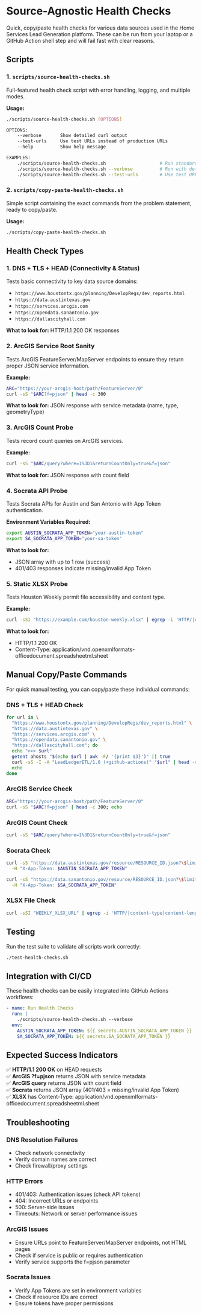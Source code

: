 # Source-Agnostic Health Checks

Quick, copy/paste health checks for various data sources used in the Home Services Lead Generation platform. These can be run from your laptop or a GitHub Action shell step and will fail fast with clear reasons.

## Scripts

### 1. `scripts/source-health-checks.sh`
Full-featured health check script with error handling, logging, and multiple modes.

**Usage:**
```bash
./scripts/source-health-checks.sh [OPTIONS]

OPTIONS:
    --verbose       Show detailed curl output
    --test-urls     Use test URLs instead of production URLs  
    --help          Show help message

EXAMPLES:
    ./scripts/source-health-checks.sh                    # Run standard health checks
    ./scripts/source-health-checks.sh --verbose          # Run with detailed output
    ./scripts/source-health-checks.sh --test-urls        # Use test URLs for safe testing
```

### 2. `scripts/copy-paste-health-checks.sh`
Simple script containing the exact commands from the problem statement, ready to copy/paste.

**Usage:**
```bash
./scripts/copy-paste-health-checks.sh
```

## Health Check Types

### 1. DNS + TLS + HEAD (Connectivity & Status)
Tests basic connectivity to key data source domains:
- `https://www.houstontx.gov/planning/DevelopRegs/dev_reports.html`
- `https://data.austintexas.gov`
- `https://services.arcgis.com`
- `https://opendata.sanantonio.gov`
- `https://dallascityhall.com`

**What to look for:** HTTP/1.1 200 OK responses

### 2. ArcGIS Service Root Sanity
Tests ArcGIS FeatureServer/MapServer endpoints to ensure they return proper JSON service information.

**Example:**
```bash
ARC="https://your-arcgis-host/path/FeatureServer/0"
curl -sS "$ARC?f=pjson" | head -c 300
```

**What to look for:** JSON response with service metadata (name, type, geometryType)

### 3. ArcGIS Count Probe
Tests record count queries on ArcGIS services.

**Example:**
```bash
curl -sS "$ARC/query?where=1%3D1&returnCountOnly=true&f=json"
```

**What to look for:** JSON response with count field

### 4. Socrata API Probe
Tests Socrata APIs for Austin and San Antonio with App Token authentication.

**Environment Variables Required:**
```bash
export AUSTIN_SOCRATA_APP_TOKEN="your-austin-token"
export SA_SOCRATA_APP_TOKEN="your-sa-token"
```

**What to look for:** 
- JSON array with up to 1 row (success)
- 401/403 responses indicate missing/invalid App Token

### 5. Static XLSX Probe
Tests Houston Weekly permit file accessibility and content type.

**Example:**
```bash
curl -sSI "https://example.com/houston-weekly.xlsx" | egrep -i 'HTTP/|content-type|content-length'
```

**What to look for:** 
- HTTP/1.1 200 OK
- Content-Type: application/vnd.openxmlformats-officedocument.spreadsheetml.sheet

## Manual Copy/Paste Commands

For quick manual testing, you can copy/paste these individual commands:

### DNS + TLS + HEAD Check
```bash
for url in \
  "https://www.houstontx.gov/planning/DevelopRegs/dev_reports.html" \
  "https://data.austintexas.gov" \
  "https://services.arcgis.com" \
  "https://opendata.sanantonio.gov" \
  "https://dallascityhall.com"; do
  echo ">>> $url"
  getent ahosts "$(echo $url | awk -F/ '{print $3}')" || true
  curl -sS -I -A "LeadLedgerETL/1.0 (+github-actions)" "$url" | head -n 1
  echo
done
```

### ArcGIS Service Check
```bash
ARC="https://your-arcgis-host/path/FeatureServer/0"
curl -sS "$ARC?f=pjson" | head -c 300; echo
```

### ArcGIS Count Check
```bash
curl -sS "$ARC/query?where=1%3D1&returnCountOnly=true&f=json"
```

### Socrata Check
```bash
curl -sS "https://data.austintexas.gov/resource/RESOURCE_ID.json?\$limit=1" \
  -H "X-App-Token: $AUSTIN_SOCRATA_APP_TOKEN"

curl -sS "https://data.sanantonio.gov/resource/RESOURCE_ID.json?\$limit=1" \
  -H "X-App-Token: $SA_SOCRATA_APP_TOKEN"
```

### XLSX File Check
```bash
curl -sSI "WEEKLY_XLSX_URL" | egrep -i 'HTTP/|content-type|content-length'
```

## Testing

Run the test suite to validate all scripts work correctly:

```bash
./test-health-checks.sh
```

## Integration with CI/CD

These health checks can be easily integrated into GitHub Actions workflows:

```yaml
- name: Run Health Checks
  run: |
    ./scripts/source-health-checks.sh --verbose
  env:
    AUSTIN_SOCRATA_APP_TOKEN: ${{ secrets.AUSTIN_SOCRATA_APP_TOKEN }}
    SA_SOCRATA_APP_TOKEN: ${{ secrets.SA_SOCRATA_APP_TOKEN }}
```

## Expected Success Indicators

✅ **HTTP/1.1 200 OK** on HEAD requests  
✅ **ArcGIS ?f=pjson** returns JSON with service metadata  
✅ **ArcGIS query** returns JSON with count field  
✅ **Socrata** returns JSON array (401/403 = missing/invalid App Token)  
✅ **XLSX** has Content-Type: application/vnd.openxmlformats-officedocument.spreadsheetml.sheet  

## Troubleshooting

### DNS Resolution Failures
- Check network connectivity
- Verify domain names are correct
- Check firewall/proxy settings

### HTTP Errors
- 401/403: Authentication issues (check API tokens)
- 404: Incorrect URLs or endpoints
- 500: Server-side issues
- Timeouts: Network or server performance issues

### ArcGIS Issues
- Ensure URLs point to FeatureServer/MapServer endpoints, not HTML pages
- Check if service is public or requires authentication
- Verify service supports the f=pjson parameter

### Socrata Issues
- Verify App Tokens are set in environment variables
- Check if resource IDs are correct
- Ensure tokens have proper permissions